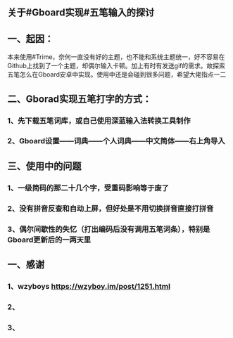 ## 关于#Gboard实现#五笔输入的探讨
## 一、起因：
本来使用#Trime，奈何一直没有好的主题，也不能和系统主题统一，好不容易在Github上找到了一个主题，却偶尔输入卡顿。加上有时有发送gif的需求。故探索五笔怎么在Gboard安卓中实现。使用中还是会碰到很多问题，希望大佬指点一二

## 二、Gborad实现五笔打字的方式：
### 1、先下载五笔词库，或自己使用深蓝输入法转换工具制作
### 2、Gboard设置——词典——个人词典——中文简体——右上角导入

## 三、使用中的问题
### 1、一级简码的那二十几个字，受重码影响等于废了
### 2、没有拼音反查和自动上屏，但好处是不用切换拼音直接打拼音
### 3、偶尔间歇性的失忆（打出编码后没有调用五笔词条），特别是Gboard更新后的一两天里

## 一、感谢
### 1、wzyboys   https://wzyboy.im/post/1251.html
### 2、
### 3、

